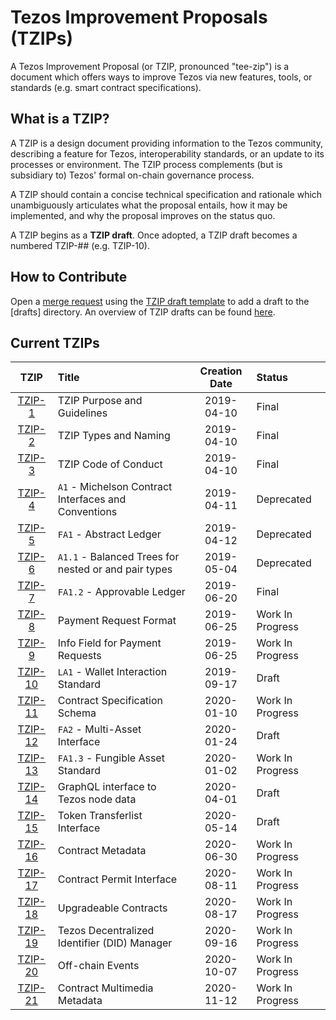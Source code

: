 # Tezos Improvement Proposals (TZIPs)

A Tezos Improvement Proposal (or TZIP, pronounced "tee-zip") is a document which offers ways to improve Tezos via new features, tools, or standards (e.g. smart contract specifications).

## What is a TZIP?

A TZIP is a design document providing information to the Tezos community,
describing a feature for Tezos, interoperability standards, or an update to its processes or environment. 
The TZIP process complements (but is subsidiary to) Tezos' formal on-chain governance process. 

A TZIP should contain a concise technical specification and rationale which unambiguously articulates what the
proposal entails, how it may be implemented, and why the proposal improves on the status quo.

A TZIP begins as a **TZIP draft**. Once adopted, 
a TZIP draft becomes a numbered TZIP-## (e.g. TZIP-10).

## How to Contribute

Open a [merge request](https://gitlab.com/tzip/tzip/-/merge_requests) using the [TZIP draft template](https://gitlab.com/tzip/tzip/-/blob/master/drafts/tzip-template.md) to add a draft to the [drafts] directory. An overview of TZIP drafts can be found [here](https://gitlab.com/tzip/tzip/-/tree/master/drafts).

## Current TZIPs

|    TZIP   | Title                                                | Creation Date | Status           |
| :-------: | :--------------------------------------------------- | :-----------: | :--------------- |
| [TZIP-1]  | TZIP Purpose and Guidelines                          |  2019-04-10   | Final            |
| [TZIP-2]  | TZIP Types and Naming                                |  2019-04-10   | Final            |
| [TZIP-3]  | TZIP Code of Conduct                                 |  2019-04-10   | Final            |
| [TZIP-4]  | `A1` - Michelson Contract Interfaces and Conventions |  2019-04-11   | Deprecated       |
| [TZIP-5]  | `FA1` - Abstract Ledger                              |  2019-04-12   | Deprecated       |
| [TZIP-6]  | `A1.1` - Balanced Trees for nested or and pair types |  2019-05-04   | Deprecated       |
| [TZIP-7]  | `FA1.2` - Approvable Ledger                          |  2019-06-20   | Final            |
| [TZIP-8]  | Payment Request Format                               |  2019-06-25   | Work In Progress |
| [TZIP-9]  | Info Field for Payment Requests                      |  2019-06-25   | Work In Progress |
| [TZIP-10] | `LA1` - Wallet Interaction Standard                  |  2019-09-17   | Draft            |
| [TZIP-11] | Contract Specification Schema                        |  2020-01-10   | Work In Progress |
| [TZIP-12] | `FA2` - Multi-Asset Interface                        |  2020-01-24   | Draft            |
| [TZIP-13] | `FA1.3` - Fungible Asset Standard                    |  2020-01-02   | Work In Progress |
| [TZIP-14] | GraphQL interface to Tezos node data                 |  2020-04-01   | Draft            |
| [TZIP-15] | Token Transferlist Interface                         |  2020-05-14   | Draft            |
| [TZIP-16] | Contract Metadata                                    |  2020-06-30   | Work In Progress |
| [TZIP-17] | Contract Permit Interface                            |  2020-08-11   | Work In Progress |
| [TZIP-18] | Upgradeable Contracts                                |  2020-08-17   | Work In Progress |
| [TZIP-19] | Tezos Decentralized Identifier (DID) Manager         |  2020-09-16   | Work In Progress |
| [TZIP-20] | Off-chain Events                                     |  2020-10-07   | Work In Progress |
| [TZIP-21] | Contract Multimedia Metadata                       |  2020-11-12   | Work In Progress |

[TZIP-1]: proposals/tzip-1/tzip-1.md
[TZIP-2]: proposals/tzip-2/tzip-2.md
[TZIP-3]: proposals/tzip-3/tzip-3.md
[TZIP-4]: proposals/tzip-4/tzip-4.md
[TZIP-5]: proposals/tzip-5/tzip-5.md
[TZIP-6]: proposals/tzip-6/tzip-6.md
[TZIP-7]: proposals/tzip-7/tzip-7.md
[TZIP-8]: proposals/tzip-8/tzip-8.md
[TZIP-9]: proposals/tzip-9/tzip-9.md
[TZIP-10]: proposals/tzip-10/tzip-10.md
[TZIP-11]: proposals/tzip-11/tzip-11.md
[TZIP-12]: proposals/tzip-12/tzip-12.md
[TZIP-13]: proposals/tzip-13/tzip-13.md
[TZIP-14]: proposals/tzip-14/tzip-14.md
[TZIP-15]: proposals/tzip-15/tzip-15.md
[TZIP-16]: proposals/tzip-16/tzip-16.md
[TZIP-17]: proposals/tzip-17/tzip-17.md
[TZIP-18]: proposals/tzip-18/tzip-18.md
[TZIP-19]: proposals/tzip-19/tzip-19.md
[TZIP-20]: proposals/tzip-20/tzip-20.md
[TZIP-21]: proposals/tzip-21/tzip-21.md
